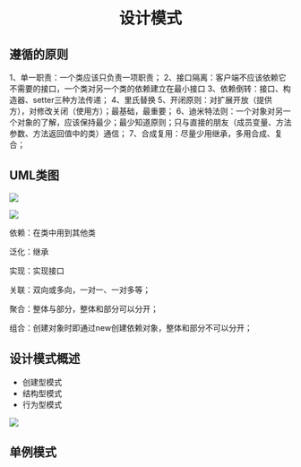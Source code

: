 # <center>设计模式</center>

## 遵循的原则

1、单一职责：一个类应该只负责一项职责；
2、接口隔离：客户端不应该依赖它不需要的接口，一个类对另一个类的依赖建立在最小接口
3、依赖倒转：接口、构造器、setter三种方法传递；
4、里氏替换
5、开闭原则：对扩展开放（提供方），对修改关闭（使用方）；最基础，最重要；
6、迪米特法则：一个对象对另一个对象的了解，应该保持最少；最少知道原则；只与直接的朋友（成员变量、方法参数、方法返回值中的类）通信；
7、合成复用：尽量少用继承，多用合成、复合；

## UML类图

![](C:\Users\Administrator\Desktop\临时文件\image\UML类图示例.jpg)

![](C:\Users\Administrator\Desktop\临时文件\image\UML类图示例2.jpg)

依赖：在类中用到其他类

泛化：继承

实现：实现接口

关联：双向或多向，一对一、一对多等；

聚合：整体与部分，整体和部分可以分开；

组合：创建对象时即通过new创建依赖对象，整体和部分不可以分开；

## 设计模式概述

- 创建型模式
- 结构型模式
- 行为型模式

![](C:\Users\Administrator\Desktop\临时文件\image\设计模式分类.jpg)



## 单例模式









